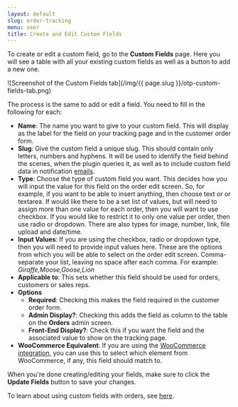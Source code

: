 ```yaml
---
layout: default
slug: order-tracking
menu: user
title: Create and Edit Custom Fields
---
```

To create or edit a custom field, go to the **Custom Fields** page. Here you will see a table with all your existing custom fields as well as a button to add a new one.

![Screenshot of the Custom Fields tab](/img/{{ page.slug }}/otp-custom-fields-tab.png)

The process is the same to add or edit a field. You need to fill in the following for each:

- **Name**: The name you want to give to your custom field. This will display as the label for the field on your tracking page and in the customer order form.
- **Slug**: Give the custom field a unique slug. This should contain only letters, numbers and hyphens. It will be used to identify the field behind the scenes, when the plugin queries it, as well as to include custom field data in notification [emails](../emails).
- **Type**: Choose the type of custom field you want. This decides how you will input the value for this field on the order edit screen. So, for example, if you want to be able to insert anything, then choose text or or textarea. If would like there to be a set list of values, but will need to assign more than one value for each order, then you will want to use checkbox. If you would like to restrict it to only one value per order, then use radio or dropdown. There are also types for image, number, link, file upload and date/time.
- **Input Values**: If you are using the checkbox, radio or dropdown type, then you will need to provide input values here. These are the options from which you will be able to select on the order edit screen. Comma-separate your list, leaving no space after each comma. For example: *Giraffe,Moose,Goose,Lion*
- **Applicable to**: This sets whether this field should be used for orders, customers or sales reps. 
- **Options**
    - **Required**: Checking this makes the field required in the customer order form.
    - **Admin Display?**: Checking this adds the field as column to the table on the **Orders** admin screen.
    - **Front-End Display?**: Check this if you want the field and the associated value to show on the tracking page.
- **WooCommerce Equivalent**: If you are using the [WooCommerce integration](../woocommerce), you can use this to select which element from WooCommerce, if any, this field should match to.

When you're done creating/editing your fields, make sure to click the **Update Fields** button to save your changes.

To learn about using custom fields with orders, see [here](orders).


